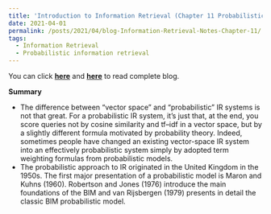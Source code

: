 ```yaml
---
title: 'Introduction to Information Retrieval (Chapter 11 Probabilistic information retrieval)'
date: 2021-04-01
permalink: /posts/2021/04/blog-Information-Retrieval-Notes-Chapter-11/
tags:
  - Information Retrieval
  - Probabilistic information retrieval
---
```


You can click [**here**](https://pridelee.github.io/files/blog/Chapter-11-Probabilistic-information-retrieval.pdf) and [**here**](https://zhuanlan.zhihu.com/p/361611833?just_published=2) to read complete blog.

**Summary**
- The difference between “vector space” and “probabilistic” IR systems is not that great. For a probabilistic IR system, it’s just that, at the end, you score queries not by cosine similarity and tf–idf in a vector space, but by a slightly different formula motivated by probability theory. Indeed, sometimes people have changed an existing vector-space IR system into an effectively probabilistic system simply by adopted term weighting formulas from probabilistic models. 
- The probabilistic approach to IR originated in the United Kingdom in the 1950s. The first major presentation of a probabilistic model is Maron and Kuhns (1960). Robertson and Jones (1976) introduce the main foundations of the BIM and van Rijsbergen (1979) presents in detail the classic BIM probabilistic model. 
